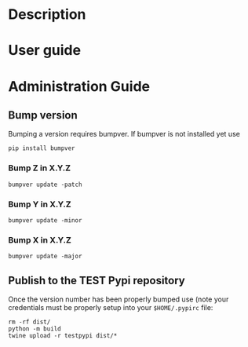 # Description

# User guide

# Administration Guide
## Bump version

Bumping a version requires bumpver.
If bumpver is not installed yet use

```Shell
pip install bumpver
```

### Bump Z in X.Y.Z

```Shell
bumpver update -patch
```

### Bump Y in X.Y.Z

```Shell
bumpver update -minor
```

### Bump X in X.Y.Z

```Shell
bumpver update -major
```

## Publish to the TEST Pypi repository

Once the version number has been properly bumped use (note your credentials must be properly setup into your `$HOME/.pypirc` file:
```Shell
rm -rf dist/
python -m build
twine upload -r testpypi dist/*
```
